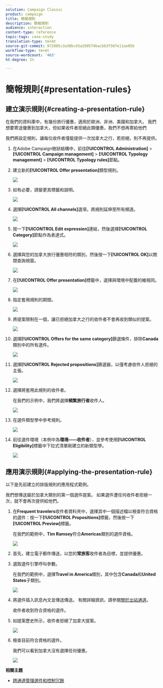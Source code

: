 ```yaml
---
solution: Campaign Classic
product: campaign
title: 簡報規則
description: 簡報規則
audience: interaction
content-type: reference
topic-tags: case-study
translation-type: tm+mt
source-git-commit: 972885c3a38bcd3a260574bacbb3f507e11ae05b
workflow-type: tm+mt
source-wordcount: '463'
ht-degree: 1%

---
```



# 簡報規則{#presentation-rules}

## 建立演示規則{#creating-a-presentation-rule}

在我們的資料庫中，有幾份旅行優惠，適用於歐洲、非洲、美國和加拿大。 我們想要寄送優惠到加拿大，但如果收件者拒絕此類優惠，我們不想再寄給他們

我們將設定規則，讓每位收件者僅能提供一次加拿大之行，若拒絕，則不再提供。

1. 在Adobe Campaign樹狀結構中，前往&#x200B;**[!UICONTROL Administration]** > **[!UICONTROL Campaign management]** > **[!UICONTROL Typology management]** > **[!UICONTROL Typology rules]**&#x200B;節點。
1. 建立新的&#x200B;**[!UICONTROL Offer presentation]**&#x200B;類型規則。

   ![](assets/offer_typology_example_001.png)

1. 如有必要，請變更其標籤和說明。

   ![](assets/offer_typology_example_002.png)

1. 選擇&#x200B;**[!UICONTROL All channels]**&#x200B;選項，將規則延伸至所有頻道。

   ![](assets/offer_typology_example_003.png)

1. 按一下&#x200B;**[!UICONTROL Edit expression]**&#x200B;連結，然後選擇&#x200B;**[!UICONTROL Category]**&#x200B;節點作為表達式。

   ![](assets/offer_typology_example_004.png)

1. 選擇與您的加拿大旅行優惠相符的類別，然後按一下&#x200B;**[!UICONTROL OK]**&#x200B;以關閉查詢視窗。

   ![](assets/offer_typology_example_005.png)

1. 在&#x200B;**[!UICONTROL Offer presentation]**&#x200B;標籤中，選擇與環境中配置的維相同。

   ![](assets/offer_typology_example_006.png)

1. 指定套用規則的期間。

   ![](assets/offer_typology_example_007.png)

1. 將提案限制在一個，讓已拒絕加拿大之行的收件者不會再收到類似的提案。

   ![](assets/offer_typology_example_008.png)

1. 選擇&#x200B;**[!UICONTROL Offers for the same category]**&#x200B;篩選條件，排除&#x200B;**Canada**&#x200B;類別中的所有選件。

   ![](assets/offer_typology_example_020.png)

1. 選擇&#x200B;**[!UICONTROL Rejected propositions]**&#x200B;篩選器，以僅考慮收件人拒絕的主張。

   ![](assets/offer_typology_example_021.png)

1. 選擇將套用此規則的收件者。

   在我們的示例中，我們將選擇&#x200B;**頻繁旅行者**&#x200B;收件人。

   ![](assets/offer_typology_example_009.png)

1. 在選件類型學中參考規則。

   ![](assets/offer_typology_example_013.png)

1. 前往選件環境（本例中為&#x200B;**環境——收件者**），並參考使用&#x200B;**[!UICONTROL Eligibility]**&#x200B;標籤中下拉式清單剛建立的新類型學。

   ![](assets/offer_typology_example_014.png)

## 應用演示規則{#applying-the-presentation-rule}

以下是先前建立的排版規則的應用程式範例。

我們想傳送屬於加拿大類別的第一個選件提案。 如果選件遭任何收件者拒絕一次，就不會再次提供給他們。

1. 在&#x200B;**Frequent travelers**&#x200B;收件者資料夾中，選擇其中一個描述檔以檢查符合資格的選件：按一下&#x200B;**[!UICONTROL Propositions]**&#x200B;標籤，然後按一下&#x200B;**[!UICONTROL Preview]**&#x200B;標籤。

   在我們的範例中，**Tim Ramsey**&#x200B;符合&#x200B;**Americas**&#x200B;類別的選件資格。

   ![](assets/offer_typology_example_015.png)

1. 首先，建立電子郵件傳送，以您的&#x200B;**常旅客**&#x200B;收件者為目標，並提供優惠。
1. 選取選件引擎呼叫參數。

   在我們的範例中，選擇&#x200B;**Travel in America**&#x200B;類別，其中包含&#x200B;**Canada**&#x200B;和&#x200B;**United States**&#x200B;子類別。

   ![](assets/offer_typology_example_016.png)

1. 將選件插入訊息內文並傳送傳送。 有關詳細資訊，請參閱[關於出站通道](../../interaction/using/about-outbound-channels.md)。

   收件者收到符合資格的選件。

1. 如提案歷史所示，收件者拒絕了加拿大提案。

   ![](assets/offer_typology_example_018.png)

1. 檢查目前符合資格的選件。

   我們可以看到加拿大沒有選擇任何優惠。

   ![](assets/offer_typology_example_019.png)

**相關主題**

* [跨通道管理選件和控制冗餘](https://helpx.adobe.com/campaign/kb/simplifying-campaign-management-acc.html#Manageoffersandcontrolredundancyacrosschannels)
